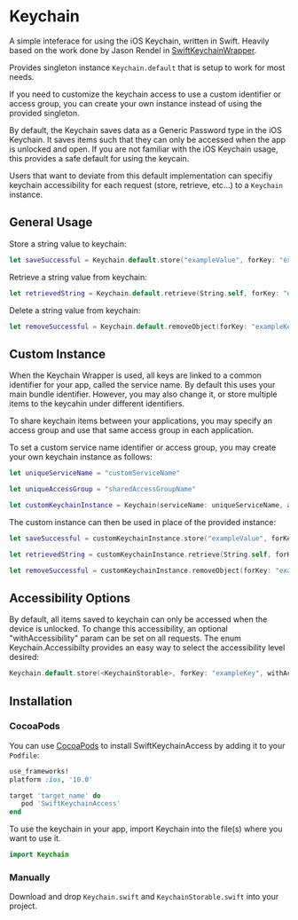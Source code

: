 # Keychain

A simple inteferace for using the iOS Keychain, written in Swift. Heavily based on the work done by Jason Rendel in [SwiftKeychainWrapper](https://github.com/jrendel/SwiftKeychainWrapper).

Provides singleton instance `Keychain.default` that is setup to work for most needs.

If you need to customize the keychain access to use a custom identifier or access group, you can create your own instance instead of using the provided singleton.

By default, the Keychain saves data as a Generic Password type in the iOS Keychain. It saves items such that they can only be accessed when the app is unlocked and open. If you are not familiar with the iOS Keychain usage, this provides a safe default for using the keycain.

Users that want to deviate from this default implementation can specifiy keychain accessibility for each request (store, retrieve, etc...) to a `Keychain` instance.

## General Usage

Store a string value to keychain:
``` swift
let saveSuccessful = Keychain.default.store("exampleValue", forKey: "exampleKey")
```

Retrieve a string value from keychain:
``` swift
let retrievedString = Keychain.default.retrieve(String.self, forKey: "exampleKey")
```

Delete a string value from keychain:
``` swift
let removeSuccessful = Keychain.default.removeObject(forKey: "exampleKey")
```

## Custom Instance

When the Keychain Wrapper is used, all keys are linked to a common identifier for your app, called the service name. By default this uses your main bundle identifier. However, you may also change it, or store multiple items to the keycahin under different identifiers.

To share keychain items between your applications, you may specify an access group and use that same access group in each application.

To set a custom service name identifier or access group, you may create your own keychain instance as follows:

``` swift
let uniqueServiceName = "customServiceName"

let uniqueAccessGroup = "sharedAccessGroupName"

let customKeychainInstance = Keychain(serviceName: uniqueServiceName, accessGroup: uniqueAccessGroup)
```

The custom instance can then be used in place of the provided instance:
``` swift
let saveSuccessful = customKeychainInstance.store("exampleValue", forKey: "exampleKey")

let retrievedString = customKeychainInstance.retrieve(String.self, forKey: "exampleKey")

let removeSuccessful = customKeychainInstance.removeObject(forKey: "exampleKey")
```

## Accessibility Options

By default, all items saved to keychain can only be accessed when the device is unlocked. To change this accessibility, an optional "withAccessibility" param can be set on all requests. The enum Keychain.Accessibilty provides an easy way to select the accessibility level desired:
``` swift
Keychain.default.store(<KeychainStorable>, forKey: "exampleKey", withAccessibility: .afterFirstUnlock)
```

## Installation

### CocoaPods
You can use [CocoaPods](http://cocoapods.org/) to install SwiftKeychainAccess by adding it to your `Podfile`:
``` ruby
use_frameworks!
platform :ios, '10.0'

target 'target_name' do
   pod 'SwiftKeychainAccess'
end
```

To use the keychain in your app, import Keychain into the file(s) where you want to use it.
``` swift
import Keychain
```

### Manually
Download and drop `Keychain.swift` and `KeychainStorable.swift` into your project.
